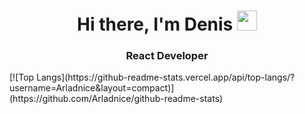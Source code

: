 <h1 align="center">Hi there, I'm Denis
<img src="https://github.com/blackcater/blackcater/raw/main/images/Hi.gif" height="32"/></h1>
<h3 align="center">React Developer</h3>
[![Top Langs](https://github-readme-stats.vercel.app/api/top-langs/?username=Arladnice&layout=compact)](https://github.com/Arladnice/github-readme-stats)
